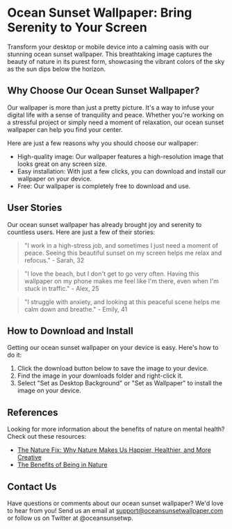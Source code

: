<!--
Write me content for website with wallpaper which alt text is:

"A beautiful sunset over the ocean"

The name/title of the page should not be 1:1 copy of the alt text but rather a real content of the website which is using this wallpaper.

- Use markdown format 
- Start with the heading
- The content should look like a real website 
- Include real sections like references, contact, user stories, etc. use things relevant to the page purpose.
- Feel free to use structure like headings, bullets, numbering, blockquotes, paragraphs, horizontal lines, etc.
- You can use formatting like bold or _italic_
- You can include UTF-8 emojis
- Links should be only #hash anchors (and you can refer to the document itself)
- Do not include images
-->

<!--font:Poppins-->

# Ocean Sunset Wallpaper: Bring Serenity to Your Screen

Transform your desktop or mobile device into a calming oasis with our stunning ocean sunset wallpaper. This breathtaking image captures the beauty of nature in its purest form, showcasing the vibrant colors of the sky as the sun dips below the horizon.

## Why Choose Our Ocean Sunset Wallpaper?

Our wallpaper is more than just a pretty picture. It's a way to infuse your digital life with a sense of tranquility and peace. Whether you're working on a stressful project or simply need a moment of relaxation, our ocean sunset wallpaper can help you find your center.

Here are just a few reasons why you should choose our wallpaper:

- High-quality image: Our wallpaper features a high-resolution image that looks great on any screen size.
- Easy installation: With just a few clicks, you can download and install our wallpaper on your device.
- Free: Our wallpaper is completely free to download and use.

## User Stories

Our ocean sunset wallpaper has already brought joy and serenity to countless users. Here are just a few of their stories:

> "I work in a high-stress job, and sometimes I just need a moment of peace. Seeing this beautiful sunset on my screen helps me relax and refocus." - Sarah, 32

> "I love the beach, but I don't get to go very often. Having this wallpaper on my phone makes me feel like I'm there, even when I'm stuck in traffic." - Alex, 25

> "I struggle with anxiety, and looking at this peaceful scene helps me calm down and breathe." - Emily, 41

## How to Download and Install

Getting our ocean sunset wallpaper on your device is easy. Here's how to do it:

1. Click the download button below to save the image to your device.
2. Find the image in your downloads folder and right-click it.
3. Select "Set as Desktop Background" or "Set as Wallpaper" to install the image on your device.

## References

Looking for more information about the benefits of nature on mental health? Check out these resources:

- [The Nature Fix: Why Nature Makes Us Happier, Healthier, and More Creative](#)
- [The Benefits of Being in Nature](#)

## Contact Us

Have questions or comments about our ocean sunset wallpaper? We'd love to hear from you! Send us an email at support@oceansunsetwallpaper.com or follow us on Twitter at @oceansunsetwp.
